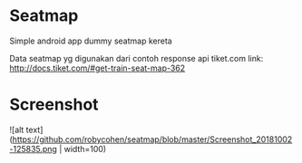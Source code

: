 # Seatmap
Simple android app dummy seatmap kereta

Data seatmap yg digunakan dari contoh response api tiket.com 
link: http://docs.tiket.com/#get-train-seat-map-362

# Screenshot
![alt text](https://github.com/robycohen/seatmap/blob/master/Screenshot_20181002-125835.png | width=100)
